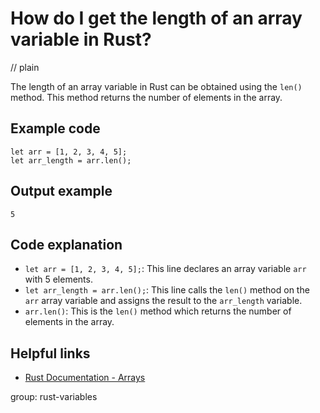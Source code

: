 # How do I get the length of an array variable in Rust?
// plain

The length of an array variable in Rust can be obtained using the `len()` method. This method returns the number of elements in the array.

## Example code

```
let arr = [1, 2, 3, 4, 5];
let arr_length = arr.len();
```

## Output example

```
5
```

## Code explanation

- `let arr = [1, 2, 3, 4, 5];`: This line declares an array variable `arr` with 5 elements.
- `let arr_length = arr.len();`: This line calls the `len()` method on the `arr` array variable and assigns the result to the `arr_length` variable.
- `arr.len()`: This is the `len()` method which returns the number of elements in the array.

## Helpful links
- [Rust Documentation - Arrays](https://doc.rust-lang.org/std/primitive.array.html)

group: rust-variables